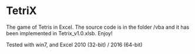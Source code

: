 # TetriX

The game of Tetris in Excel. The source code is in the folder /vba and it has been implemented in Tetrix_v1.0.xlsb. Enjoy!

Tested with win7, and Excel 2010 (32-bit) / 2016 (64-bit)
